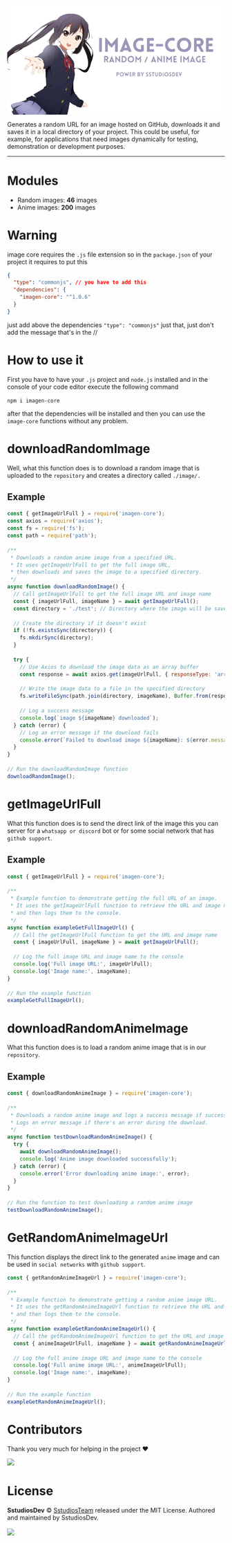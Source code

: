 <img align=center src="https://raw.githubusercontent.com/Sstudios-Dev/image-core/master/.github/assets/banner.png">

Generates a random URL for an image hosted on GitHub, downloads it and saves it in a local directory of your project. This could be useful, for example, for applications that need images dynamically for testing, demonstration or development purposes.

---

# Modules

- Random images: **46** images
- Anime images: **200** images

# Warning

image core requires the `.js` file extension so in the `package.json` of your project it requires to put this

```json
{
  "type": "commonjs", // you have to add this
  "dependencies": {
    "imagen-core": "^1.0.6"
  }
}
```
just add above the dependencies `"type": "commonjs"` just that, just don't add the message that's in the //

# How to use it

First you have to have your `.js` project and `node.js` installed and in the console of your code editor execute the following command

`npm i imagen-core`

after that the dependencies will be installed and then you can use the `image-core` functions without any problem.

# downloadRandomImage

Well, what this function does is to download a random image that is uploaded to the `repository` and creates a directory called `./image/.`

## Example

```js
const { getImageUrlFull } = require('imagen-core');
const axios = require('axios');
const fs = require('fs');
const path = require('path');

/**
 * Downloads a random anime image from a specified URL.
 * It uses getImageUrlFull to get the full image URL,
 * then downloads and saves the image to a specified directory.
 */
async function downloadRandomImage() {
  // Call getImageUrlFull to get the full image URL and image name
  const { imageUrlFull, imageName } = await getImageUrlFull();
  const directory = './test'; // Directory where the image will be saved

  // Create the directory if it doesn't exist
  if (!fs.existsSync(directory)) {
    fs.mkdirSync(directory);
  }

  try {
    // Use Axios to download the image data as an array buffer
    const response = await axios.get(imageUrlFull, { responseType: 'arraybuffer' });

    // Write the image data to a file in the specified directory
    fs.writeFileSync(path.join(directory, imageName), Buffer.from(response.data));
    
    // Log a success message
    console.log(`image ${imageName} downloaded`);
  } catch (error) {
    // Log an error message if the download fails
    console.error(`Failed to download image ${imageName}: ${error.message}`);
  }
}

// Run the downloadRandomImage function
downloadRandomImage();
```

# getImageUrlFull

What this function does is to send the direct link of the image this you can server for a `whatsapp or discord` bot or for some social network that has `github support`.

## Example

```js
const { getImageUrlFull } = require('imagen-core');

/**
 * Example function to demonstrate getting the full URL of an image.
 * It uses the getImageUrlFull function to retrieve the URL and image name,
 * and then logs them to the console.
 */
async function exampleGetFullImageUrl() {
  // Call the getImageUrlFull function to get the URL and image name
  const { imageUrlFull, imageName } = await getImageUrlFull();
  
  // Log the full image URL and image name to the console
  console.log('Full image URL:', imageUrlFull);
  console.log('Image name:', imageName);
}

// Run the example function
exampleGetFullImageUrl();
```
# downloadRandomAnimeImage

What this function does is to load a random anime image that is in our `repository`.

## Example

```js
const { downloadRandomAnimeImage } = require('imagen-core');

/**
 * Downloads a random anime image and logs a success message if successful.
 * Logs an error message if there's an error during the download.
 */
async function testDownloadRandomAnimeImage() {
  try {
    await downloadRandomAnimeImage();
    console.log('Anime image downloaded successfully');
  } catch (error) {
    console.error('Error downloading anime image:', error);
  }
}

// Run the function to test downloading a random anime image
testDownloadRandomAnimeImage();
```

# GetRandomAnimeImageUrl

This function displays the direct link to the generated `anime` image and can be used in `social networks` with `github support`.

```js
const { getRandomAnimeImageUrl } = require('imagen-core');

/**
 * Example function to demonstrate getting a random anime image URL.
 * It uses the getRandomAnimeImageUrl function to retrieve the URL and image name,
 * and then logs them to the console.
 */
async function exampleGetRandomAnimeImageUrl() {
  // Call the getRandomAnimeImageUrl function to get the URL and image name
  const { animeImageUrlFull, imageName } = await getRandomAnimeImageUrl();
  
  // Log the full anime image URL and image name to the console
  console.log('Full anime image URL:', animeImageUrlFull);
  console.log('Image name:', imageName);
}

// Run the example function
exampleGetRandomAnimeImageUrl();
```

# Contributors
Thank you very much for helping in the project ❤

<img src="https://contrib.rocks/image?repo=Sstudios-Dev/image-core">

# License

**SstudiosDev** © [SstudiosTeam](https://github.com/Sstudios-Dev) released under the MIT License.
Authored and maintained by SstudiosDev.
<br>
<br>
<img src="https://i0.wp.com/opensource.org/wp-content/uploads/2023/03/cropped-OSI-horizontal-large.png?fit=640%2C229&ssl=1">
